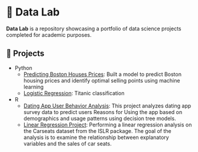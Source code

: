 # 🧪 Data Lab

**Data Lab** is a repository showcasing a portfolio of data science projects completed for academic purposes.

## 🚀 Projects


  - Python
    - [Predicting Boston Houses Prices](https://github.com/lxcnse/data-lab/tree/main/mini-projects/boston_housing): Built a model to predict Boston housing prices and identify optimal selling points using machine learning
    - [Logistic Regression](https://github.com/lxcnse/data-lab/tree/main/titanic-classification): Titanic classification 
  - R
    - [Dating App User Behavior Analysis](https://github.com/lxcnse/data-lab/tree/main/mini-projects/dating_site_goals): This project analyzes dating app survey data to predict users Reasons for Using the app based on demographics and usage patterns using decision tree models.
    - [Linear Regression Project](https://github.com/lxcnse/data-lab/tree/main/mini-projects/linear-regression-carseats): Performing a linear regression analysis on the Carseats dataset from the ISLR package. The goal of the analysis is to examine the relationship between explanatory variables and the sales of car seats.
